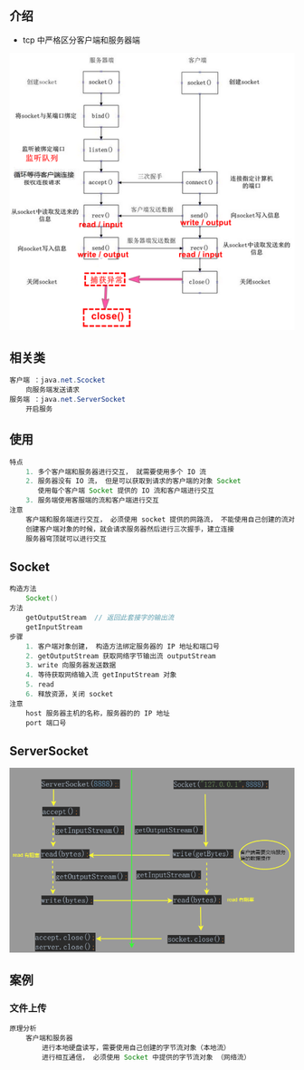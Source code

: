 ## 介绍

* tcp 中严格区分客户端和服务器端

![image-20210212161824426](image-20210212161824426.png)

## 相关类

```java
客户端 ：java.net.Scocket
    向服务端发送请求
服务端 ：java.net.ServerSocket
    开启服务
```

## 使用

```java
特点
    1. 多个客户端和服务器进行交互， 就需要使用多个 IO 流
    2. 服务器没有 IO 流， 但是可以获取到请求的客户端的对象 Socket
       使用每个客户端 Socket 提供的 IO 流和客户端进行交互
    3. 服务端使用客服端的流和客户端进行交互
注意
    客户端和服务端进行交互， 必须使用 socket 提供的网路流， 不能使用自己创建的流对象
    创建客户端对象的时候，就会请求服务器然后进行三次握手，建立连接
    服务器穹顶就可以进行交互
```

## Socket

```java
构造方法
    Socket()
方法
    getOutputStream  // 返回此套接字的输出流
    getInputStream
步骤
    1. 客户端对象创建， 构造方法绑定服务器的 IP 地址和端口号
    2. getOutputStream 获取网络字节输出流 outputStream
    3. write 向服务器发送数据
    4. 等待获取网络输入流 getInputStream 对象
    5. read
    6. 释放资源，关闭 socket
注意
    host 服务器主机的名称，服务器的的 IP 地址
    port 端口号
```



## ServerSocket

![image-20210212161320210](image-20210212161320210.png)

## 案例

### 文件上传

```java
原理分析
    客户端和服务器
        进行本地硬盘读写，需要使用自己创建的字节流对象（本地流）
        进行相互通信， 必须使用 Socket 中提供的字节流对象 （网络流）
```

